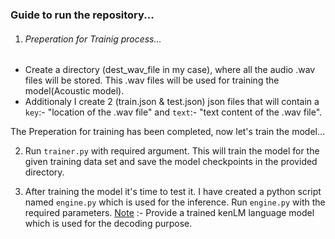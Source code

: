 ### Guide to run the repository...

1. ###### Preperation for Trainig process...
- Create a directory (dest_wav_file in my case), where all the audio .wav files will be stored. This .wav files will be used for training the model(Acoustic model).
- Additionaly I create 2 (train.json & test.json) json files that will contain a `key`:- "location of the .wav file" and `text`:- "text content of the .wav file".

The Preperation for training has been completed, now let's train the model...

2. Run `trainer.py` with required argument.
This will train the model for the given training data set and save the model checkpoints in the provided directory.

3. After training the model it's time to test it. I have created a python script named `engine.py` which is used for the inference. Run `engine.py` with the required parameters.
<u>Note</u> :- Provide a trained kenLM language model which is used for the decoding purpose.